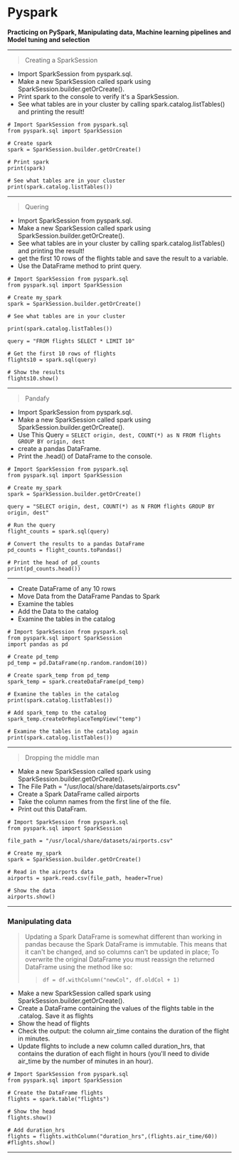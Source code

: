 # Pyspark
**Practicing on PySpark, Manipulating data, Machine learning pipelines and  Model tuning and selection**

__________________________________________________

> Creating a SparkSession
- Import SparkSession from pyspark.sql.
- Make a new SparkSession called spark using SparkSession.builder.getOrCreate().
- Print spark to the console to verify it's a SparkSession.
- See what tables are in your cluster by calling spark.catalog.listTables() and printing the result!
```
# Import SparkSession from pyspark.sql
from pyspark.sql import SparkSession

# Create spark
spark = SparkSession.builder.getOrCreate()

# Print spark
print(spark)

# See what tables are in your cluster
print(spark.catalog.listTables())
```
__________________________________________________

> Quering
- Import SparkSession from pyspark.sql.
- Make a new SparkSession called spark using SparkSession.builder.getOrCreate().
- See what tables are in your cluster by calling spark.catalog.listTables() and printing the result!
- get the first 10 rows of the flights table and save the result to a variable. 
- Use the DataFrame method to print query.
```
# Import SparkSession from pyspark.sql
from pyspark.sql import SparkSession

# Create my_spark
spark = SparkSession.builder.getOrCreate()

# See what tables are in your cluster

print(spark.catalog.listTables())

query = "FROM flights SELECT * LIMIT 10"

# Get the first 10 rows of flights
flights10 = spark.sql(query)

# Show the results
flights10.show()
```
__________________________________________________

> Pandafy
- Import SparkSession from pyspark.sql.
- Make a new SparkSession called spark using SparkSession.builder.getOrCreate().
- Use This Query = `SELECT origin, dest, COUNT(*) as N FROM flights GROUP BY origin, dest`
- create a pandas DataFrame.
- Print the .head() of DataFrame to the console.
``` 
# Import SparkSession from pyspark.sql
from pyspark.sql import SparkSession

# Create my_spark
spark = SparkSession.builder.getOrCreate()

query = "SELECT origin, dest, COUNT(*) as N FROM flights GROUP BY origin, dest"

# Run the query
flight_counts = spark.sql(query)

# Convert the results to a pandas DataFrame
pd_counts = flight_counts.toPandas()

# Print the head of pd_counts
print(pd_counts.head())
```
__________________________________________________

- Create DataFrame of any 10 rows
- Move Data from the DataFrame Pandas to Spark
- Examine the tables
- Add the Data to the catalog
- Examine the tables in the catalog
``` 
# Import SparkSession from pyspark.sql
from pyspark.sql import SparkSession
import pandas as pd

# Create pd_temp
pd_temp = pd.DataFrame(np.random.random(10))

# Create spark_temp from pd_temp
spark_temp = spark.createDataFrame(pd_temp)

# Examine the tables in the catalog
print(spark.catalog.listTables())

# Add spark_temp to the catalog
spark_temp.createOrReplaceTempView("temp")

# Examine the tables in the catalog again
print(spark.catalog.listTables())
```
__________________________________________________

> Dropping the middle man

- Make a new SparkSession called spark using SparkSession.builder.getOrCreate().
- The File Path = "/usr/local/share/datasets/airports.csv"
- Create a Spark DataFrame called airports
- Take the column names from the first line of the file.
- Print out this DataFram.
``` 
# Import SparkSession from pyspark.sql
from pyspark.sql import SparkSession

file_path = "/usr/local/share/datasets/airports.csv"

# Create my_spark
spark = SparkSession.builder.getOrCreate()

# Read in the airports data
airports = spark.read.csv(file_path, header=True)

# Show the data
airports.show()
```
__________________________________________________

### Manipulating data

> Updating a Spark DataFrame is somewhat different than working in pandas because the Spark DataFrame is immutable. This means that it can't be changed, and so columns can't be updated in place; To overwrite the original DataFrame you must reassign the returned DataFrame using the method like so:
>>`df = df.withColumn("newCol", df.oldCol + 1)`

- Make a new SparkSession called spark using SparkSession.builder.getOrCreate().
- Create a DataFrame containing the values of the flights table in the .catalog. Save it as flights
- Show the head of flights
- Check the output: the column air_time contains the duration of the flight in minutes.
- Update flights to include a new column called duration_hrs, that contains the duration of each flight in hours (you'll need to divide air_time by the number of minutes in an hour).
``` 
# Import SparkSession from pyspark.sql
from pyspark.sql import SparkSession

# Create the DataFrame flights
flights = spark.table("flights")

# Show the head
flights.show()

# Add duration_hrs
flights = flights.withColumn("duration_hrs",(flights.air_time/60))
#flights.show()

```
__________________________________________________
